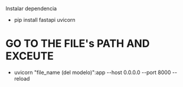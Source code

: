 Instalar dependencia
- pip install fastapi uvicorn

# GO TO THE FILE's PATH AND EXCEUTE
- uvicorn "file_name (del modelo)":app --host 0.0.0.0 --port 8000 --reload
